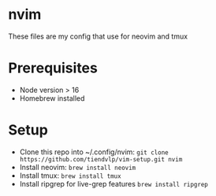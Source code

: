 # nvim
These files are my config that use for neovim and tmux

# Prerequisites
- Node version > 16
- Homebrew installed

# Setup
- Clone this repo into ~/.config/nvim:
`git clone https://github.com/tiendvlp/vim-setup.git nvim`
- Install neovim:
`brew install neovim`
- Install tmux:
`brew install tmux`
- Install ripgrep for live-grep features
`brew install ripgrep`
